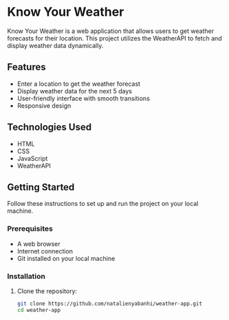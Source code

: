 # Know Your Weather
 
Know Your Weather is a web application that allows users to get weather forecasts for their location. This project utilizes the WeatherAPI to fetch and display weather data dynamically.

## Features

- Enter a location to get the weather forecast
- Display weather data for the next 5 days
- User-friendly interface with smooth transitions
- Responsive design

## Technologies Used

- HTML
- CSS
- JavaScript
- WeatherAPI

## Getting Started

Follow these instructions to set up and run the project on your local machine.

### Prerequisites

- A web browser
- Internet connection
- Git installed on your local machine

### Installation

1. Clone the repository:

   ```bash
   git clone https://github.com/natalienyabanhi/weather-app.git
   cd weather-app

